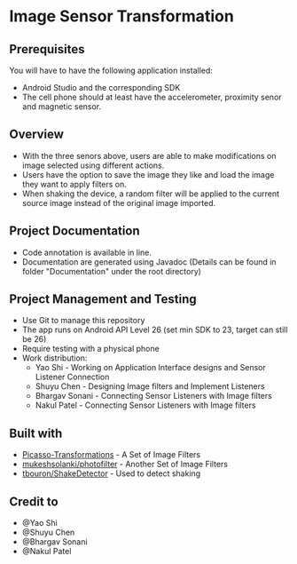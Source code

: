 # Image Sensor Transformation

## Prerequisites
You will have to have the following application installed:

* Android Studio and the corresponding SDK
* The cell phone should at least have the accelerometer, proximity senor and magnetic sensor.

## Overview
* With the three senors above, users are able to make modifications on image selected using different actions.
* Users have the option to save the image they like and load the image they want to apply filters on.
* When shaking the device, a random filter will be applied to the current source image instead of the original image imported.

## Project Documentation
* Code annotation is available in line.
* Documentation are generated using Javadoc (Details can be found in folder "Documentation" under the root directory)

## Project Management and Testing
* Use Git to manage this repository
* The app runs on Android API Level 26 (set min SDK to 23, target can still be 26)
* Require testing with a physical phone
* Work distribution:
  * Yao Shi - Working on Application Interface designs and Sensor Listener Connection
  * Shuyu Chen - Designing Image filters and Implement Listeners
  * Bhargav Sonani - Connecting Sensor Listeners with Image filters
  * Nakul Patel - Connecting Sensor Listeners with Image filters 

## Built with
* [Picasso-Transformations](https://github.com/wasabeef/picasso-transformations) - A Set of Image Filters
* [mukeshsolanki/photofilter](https://github.com/mukeshsolanki/photofilter) - Another Set of Image Filters
* [tbouron/ShakeDetector](https://github.com/tbouron/ShakeDetector) - Used to detect shaking

## Credit to
* @Yao Shi
* @Shuyu Chen
* @Bhargav Sonani
* @Nakul Patel
